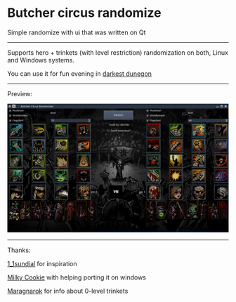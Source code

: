 # Butcher circus randomize

Simple randomize with ui that was written on Qt

---

Supports hero + trinkets (with level restriction) randomization on both, Linux and Windows systems.

You can use it for fun evening in [darkest dunegon](https://store.steampowered.com/app/262060/Darkest_Dungeon/)

---

Preview:

![preview](preview.png)

---
Thanks:

[1_1sundial](https://www.reddit.com/user/1_1sundial/) for inspiration

[Milky Cookie](https://github.com/MilkyCookie1to2) with helping porting it on windows

[Maragnarok](https://steamcommunity.com/profiles/76561198809193760) for info about 0-level trinkets
